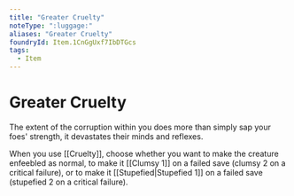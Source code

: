 ```yaml
---
title: "Greater Cruelty"
noteType: ":luggage:"
aliases: "Greater Cruelty"
foundryId: Item.1CnGgUxf7IbDTGcs
tags:
  - Item
---
```


# Greater Cruelty

The extent of the corruption within you does more than simply sap your foes' strength, it devastates their minds and reflexes.

When you use [[Cruelty]], choose whether you want to make the creature enfeebled as normal, to make it [[Clumsy 1]] on a failed save (clumsy 2 on a critical failure), or to make it [[Stupefied|Stupefied 1]] on a failed save (stupefied 2 on a critical failure).
